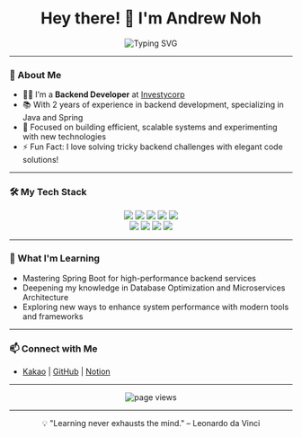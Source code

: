 <h1 align="center">Hey there! 👋 I'm Andrew Noh</h1>

<p align="center">
    <img src="https://readme-typing-svg.herokuapp.com?font=Fira+Code&pause=1000&color=4F8DFF&width=435&lines=Backend+Developer;Java+Spring+Expert;Always+Improving!" alt="Typing SVG" />
</p>

---

### 🚀 About Me

- 🧑‍💻 I’m a **Backend Developer** at [Investycorp](https://github.com/investycorp)
- 📚 With 2 years of experience in backend development, specializing in Java and Spring
- 🎯 Focused on building efficient, scalable systems and experimenting with new technologies
- ⚡  Fun Fact: I love solving tricky backend challenges with elegant code solutions!

---

### 🛠️ My Tech Stack

<div align="center">
    <img src="https://img.shields.io/badge/java-007396?style=for-the-badge&logo=java&logoColor=white"/>
    <img src="https://img.shields.io/badge/spring-6DB33F?style=for-the-badge&logo=spring&logoColor=white"/>
    <img src="https://img.shields.io/badge/mysql-4479A1?style=for-the-badge&logo=mysql&logoColor=white"/>
    <img src="https://img.shields.io/badge/mongodb-47A248?style=for-the-badge&logo=mongodb&logoColor=white"/>
    <img src="https://img.shields.io/badge/docker-2496ED?style=for-the-badge&logo=docker&logoColor=white"/>
    <br/>
    <img src="https://img.shields.io/badge/aws-232F3E?style=for-the-badge&logo=amazon-aws&logoColor=white"/>
    <img src="https://img.shields.io/badge/linux-FCC624?style=for-the-badge&logo=linux&logoColor=black"/>
    <img src="https://img.shields.io/badge/git-F05032?style=for-the-badge&logo=git&logoColor=white"/>
    <img src="https://img.shields.io/badge/github-181717?style=for-the-badge&logo=github&logoColor=white"/>
</div>

---

### 🌱 What I'm Learning

- Mastering Spring Boot for high-performance backend services
- Deepening my knowledge in Database Optimization and Microservices Architecture
- Exploring new ways to enhance system performance with modern tools and frameworks

---

### 📫 Connect with Me

- [Kakao](https://user-images.githubusercontent.com/32383693/184526239-886170d4-1fee-4628-9dbe-b1d9a0a950bd.png) | [GitHub](https://github.com/AndrewNoh) | [Notion](https://www.notion.so/andrew-noh/36239bad2a7e44fe99c038b6328852fb)

---

<p align="center">
    <img src="https://komarev.com/ghpvc/?username=AndrewNoh&style=flat-square&color=blue" alt="page views" />
</p>

---

<p align="center">💡 "Learning never exhausts the mind." – Leonardo da Vinci</p>
